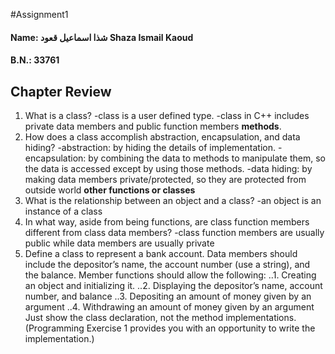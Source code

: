 #Assignment1
#### Name: شذا اسماعيل قعود Shaza Ismail Kaoud
#### B.N.: 33761
Chapter Review
--------------
1. What is a class?
    -class is a user defined type.
    -class in C++ includes private data members and public function members **methods**.
2. How does a class accomplish abstraction, encapsulation, and data hiding?
    -abstraction: by hiding the details of implementation.
    -encapsulation: by combining the data to methods to manipulate them, so the data is accessed except by using those methods.
  -data hiding: by making data members private/protected, so they are protected from outside world **other functions or classes**
3. What is the relationship between an object and a class?
  -an object is an instance of a class
4. In what way, aside from being functions, are class function members different from class data members?
  -class function members are usually public while data members are usually private
5. Define a class to represent a bank account. Data members should include the depositor’s name, the account number (use a string), and the balance. Member functions should allow the following:
..1. Creating an object and initializing it.
..2. Displaying the depositor’s name, account number, and balance
..3. Depositing an amount of money given by an argument
..4. Withdrawing an amount of money given by an argument
Just show the class declaration, not the method implementations. (Programming Exercise 1 provides you with an opportunity to write the implementation.)
